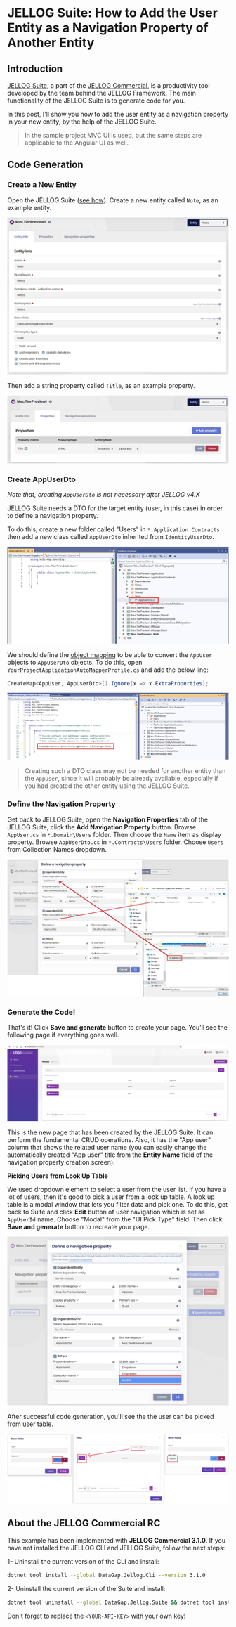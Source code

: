 # JELLOG Suite: How to Add the User Entity as a Navigation Property of Another Entity

## Introduction

[JELLOG Suite](https://commercial.jellog.io/tools/suite), a part of the [JELLOG Commercial](https://commercial.jellog.io/), is a productivity tool developed by the team behind the JELLOG Framework. The main functionality of the JELLOG Suite is to generate code for you.

In this post, I'll show you how to add the user entity as a navigation property in your new entity, by the help of the JELLOG Suite.

> In the sample project MVC UI is used, but the same steps are applicable to the Angular UI as well.

## Code Generation

### Create a New Entity

Open the JELLOG Suite ([see how](https://docs.jellog.io/en/commercial/latest/jellog-suite/index)). Create a new entity called `Note`, as an example entity.

![create-note-entity](create-note-entity.jpg)

Then add a string property called `Title`, as an example property.

![add-simple-property](add-simple-property.jpg)

### Create AppUserDto

_Note that, creating `AppUserDto` is not necessary after JELLOG v4.X_

JELLOG Suite needs a DTO for the target entity (user, in this case) in order to define a navigation property.

To do this, create a new folder called "Users" in `*.Application.Contracts` then add a new class called `AppUserDto` inherited from `IdentityUserDto`.

![create-appuserdto](create-appuserdto.jpg)

We should define the [object mapping](https://docs.jellog.io/en/jellog/latest/Object-To-Object-Mapping) to be able to convert the `AppUser` objects to `AppUserDto` objects. To do this, open `YourProjectApplicationAutoMapperProfile.cs` and add the below line:

```csharp
CreateMap<AppUser, AppUserDto>().Ignore(x => x.ExtraProperties);
```

![create-mapping](create-mapping.jpg)

> Creating such a DTO class may not be needed for another entity than the `AppUser`, since it will probably be already available, especially if you had created the other entity using the JELLOG Suite.

### Define the Navigation Property

Get back to JELLOG Suite, open the **Navigation Properties** tab of the JELLOG Suite, click the **Add Navigation Property** button. Browse `AppUser.cs` in `*.Domain\Users` folder. Then choose the `Name` item as display property. Browse `AppUserDto.cs` in `*.Contracts\Users` folder. Choose `Users` from Collection Names dropdown.

![add-user-navigation](add-user-navigation.jpg)

### Generate the Code!

That's it! Click **Save and generate** button to create your page. You'll see the following page if everything goes well.

![final-page](final-page.jpg)

This is the new page that has been created by the JELLOG Suite. It can perform the fundamental CRUD operations. Also, it has the "App user" column that shows the related user name (you can easily change the automatically created "App user" title from the **Entity Name** field of the navigation property creation screen).

**Picking Users from Look Up Table**

We used dropdown element to select a user from the user list. If you have a lot of users, then it's good to pick a user from a look up table. A look up table is a modal window that lets you filter data and pick one. To do this, get back to Suite and click **Edit** button of user navigation which is set as `AppUserId` name. Choose "Modal" from the "UI Pick Type" field. Then click **Save and generate** button to recreate your page.

![ui-pick-type-modal](ui-pick-type-modal.jpg)

After successful code generation, you'll see the the user can be picked from user table.

![ui-pick-type-modal2](ui-pick-type-modal2.jpg)

## About the JELLOG Commercial RC

This example has been implemented with **JELLOG Commercial 3.1.0**. If you have not installed the JELLOG CLI and JELLOG Suite, follow the next steps:

1- Uninstall the current version of the CLI and install:

```bash
dotnet tool install --global DataGap.Jellog.Cli --version 3.1.0
```

2- Uninstall the current version of the Suite and install:

```bash
dotnet tool uninstall --global DataGap.Jellog.Suite && dotnet tool install -g DataGap.Jellog.Suite --version 3.1.0 --add-source https://nuget.jellog.io/<YOUR-API-KEY>/v3/index.json
```

Don't forget to replace the `<YOUR-API-KEY>` with your own key!
